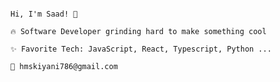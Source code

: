 																																											Hi, I'm Saad! 👋
																																🔥 Software Developer grinding hard to make something cool
																																✨ Favorite Tech: JavaScript, React, Typescript, Python ...
																																								📧 hmskiyani786@gmail.com

<!--
**saeed-kiyani/saeed-kiyani** is a ✨ _special_ ✨ repository because its `README.md` (this file) appears on your GitHub profile.
			
Here are some ideas to get you started:

- 🔭 I’m currently working on ...
- 🌱 I’m currently learning ...
- 👯 I’m looking to collaborate on ...
- 🤔 I’m looking for help with ...
- 💬 Ask me about ...
- 📫 How to reach me: ...
- 😄 Pronouns: ...
- ⚡ Fun fact: ...
-->
